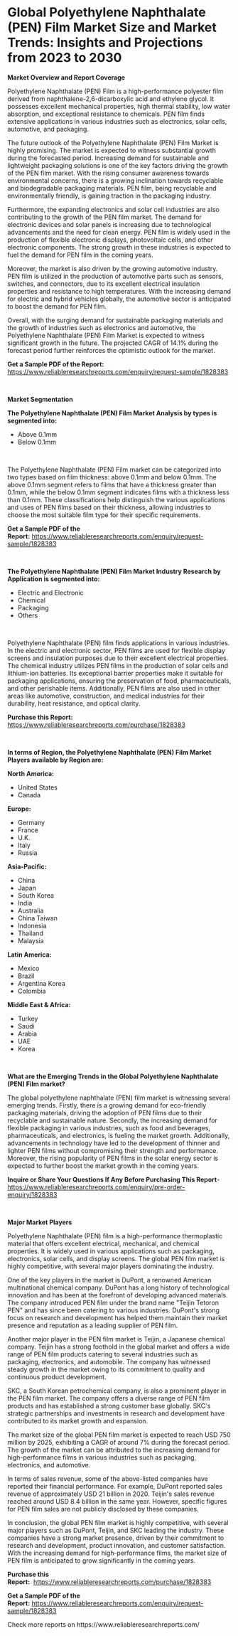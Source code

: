 <p><h1>Global Polyethylene Naphthalate (PEN) Film Market Size and Market Trends: Insights and Projections from 2023 to 2030</h1></p><p><strong>Market Overview and Report Coverage</strong></p>
<p><p>Polyethylene Naphthalate (PEN) Film is a high-performance polyester film derived from naphthalene-2,6-dicarboxylic acid and ethylene glycol. It possesses excellent mechanical properties, high thermal stability, low water absorption, and exceptional resistance to chemicals. PEN film finds extensive applications in various industries such as electronics, solar cells, automotive, and packaging.</p><p>The future outlook of the Polyethylene Naphthalate (PEN) Film Market is highly promising. The market is expected to witness substantial growth during the forecasted period. Increasing demand for sustainable and lightweight packaging solutions is one of the key factors driving the growth of the PEN film market. With the rising consumer awareness towards environmental concerns, there is a growing inclination towards recyclable and biodegradable packaging materials. PEN film, being recyclable and environmentally friendly, is gaining traction in the packaging industry.</p><p>Furthermore, the expanding electronics and solar cell industries are also contributing to the growth of the PEN film market. The demand for electronic devices and solar panels is increasing due to technological advancements and the need for clean energy. PEN film is widely used in the production of flexible electronic displays, photovoltaic cells, and other electronic components. The strong growth in these industries is expected to fuel the demand for PEN film in the coming years.</p><p>Moreover, the market is also driven by the growing automotive industry. PEN film is utilized in the production of automotive parts such as sensors, switches, and connectors, due to its excellent electrical insulation properties and resistance to high temperatures. With the increasing demand for electric and hybrid vehicles globally, the automotive sector is anticipated to boost the demand for PEN film.</p><p>Overall, with the surging demand for sustainable packaging materials and the growth of industries such as electronics and automotive, the Polyethylene Naphthalate (PEN) Film Market is expected to witness significant growth in the future. The projected CAGR of 14.1% during the forecast period further reinforces the optimistic outlook for the market.</p></p>
<p><strong>Get a Sample PDF of the Report:</strong> <a href="https://www.reliableresearchreports.com/enquiry/request-sample/1828383">https://www.reliableresearchreports.com/enquiry/request-sample/1828383</a></p>
<p>&nbsp;</p>
<p><strong>Market Segmentation</strong></p>
<p><strong>The Polyethylene Naphthalate (PEN) Film Market Analysis by types is segmented into:</strong></p>
<p><ul><li>Above 0.1mm</li><li>Below 0.1mm</li></ul></p>
<p>&nbsp;</p>
<p><p>The Polyethylene Naphthalate (PEN) Film market can be categorized into two types based on film thickness: above 0.1mm and below 0.1mm. The above 0.1mm segment refers to films that have a thickness greater than 0.1mm, while the below 0.1mm segment indicates films with a thickness less than 0.1mm. These classifications help distinguish the various applications and uses of PEN films based on their thickness, allowing industries to choose the most suitable film type for their specific requirements.</p></p>
<p><strong>Get a Sample PDF of the Report:</strong>&nbsp;<a href="https://www.reliableresearchreports.com/enquiry/request-sample/1828383">https://www.reliableresearchreports.com/enquiry/request-sample/1828383</a></p>
<p>&nbsp;</p>
<p><strong>The Polyethylene Naphthalate (PEN) Film Market Industry Research by Application is segmented into:</strong></p>
<p><ul><li>Electric and Electronic</li><li>Chemical</li><li>Packaging</li><li>Others</li></ul></p>
<p>&nbsp;</p>
<p><p>Polyethylene Naphthalate (PEN) film finds applications in various industries. In the electric and electronic sector, PEN films are used for flexible display screens and insulation purposes due to their excellent electrical properties. The chemical industry utilizes PEN films in the production of solar cells and lithium-ion batteries. Its exceptional barrier properties make it suitable for packaging applications, ensuring the preservation of food, pharmaceuticals, and other perishable items. Additionally, PEN films are also used in other areas like automotive, construction, and medical industries for their durability, heat resistance, and optical clarity.</p></p>
<p><strong>Purchase this Report:</strong>&nbsp; <a href="https://www.reliableresearchreports.com/purchase/1828383">https://www.reliableresearchreports.com/purchase/1828383</a></p>
<p>&nbsp;</p>
<p><strong>In terms of Region, the Polyethylene Naphthalate (PEN) Film Market Players available by Region are:</strong></p>
<p>
    <p> <strong> North America: </strong>
        <ul>
            <li>United States</li>
            <li>Canada</li>
        </ul>
        </p> 
    <p> <strong> Europe: </strong>
        <ul>
            <li>Germany</li>
            <li>France</li>
            <li>U.K.</li>
            <li>Italy</li>
            <li>Russia</li>
        </ul>
        </p> 
    <p> <strong> Asia-Pacific: </strong>
        <ul>
            <li>China</li>
            <li>Japan</li>
            <li>South Korea</li>
            <li>India</li>
            <li>Australia</li>
            <li>China Taiwan</li>
            <li>Indonesia</li>
            <li>Thailand</li>
            <li>Malaysia</li>
        </ul>
        </p> 
    <p> <strong> Latin America: </strong>
        <ul>
            <li>Mexico</li>
            <li>Brazil</li>
            <li>Argentina Korea</li>
            <li>Colombia</li>
        </ul>
        </p> 
    <p> <strong> Middle East & Africa: </strong>
        <ul>
            <li>Turkey</li>
            <li>Saudi</li>
            <li>Arabia</li>
            <li>UAE</li>
            <li>Korea</li>
        </ul>
    </p>
    </p>
<p>&nbsp;</p>
<p><strong>What are the Emerging Trends in the Global Polyethylene Naphthalate (PEN) Film market?</strong></p>
<p><p>The global polyethylene naphthalate (PEN) film market is witnessing several emerging trends. Firstly, there is a growing demand for eco-friendly packaging materials, driving the adoption of PEN films due to their recyclable and sustainable nature. Secondly, the increasing demand for flexible packaging in various industries, such as food and beverages, pharmaceuticals, and electronics, is fueling the market growth. Additionally, advancements in technology have led to the development of thinner and lighter PEN films without compromising their strength and performance. Moreover, the rising popularity of PEN films in the solar energy sector is expected to further boost the market growth in the coming years.</p></p>
<p><strong>Inquire or Share Your Questions If Any Before Purchasing This Report</strong>- <a href="https://www.reliableresearchreports.com/enquiry/pre-order-enquiry/1828383">https://www.reliableresearchreports.com/enquiry/pre-order-enquiry/1828383</a></p>
<p>&nbsp;</p>
<p><strong>Major Market Players</strong></p>
<p><p>Polyethylene Naphthalate (PEN) film is a high-performance thermoplastic material that offers excellent electrical, mechanical, and chemical properties. It is widely used in various applications such as packaging, electronics, solar cells, and display screens. The global PEN film market is highly competitive, with several major players dominating the industry.</p><p>One of the key players in the market is DuPont, a renowned American multinational chemical company. DuPont has a long history of technological innovation and has been at the forefront of developing advanced materials. The company introduced PEN film under the brand name "Teijin Tetoron PEN" and has since been catering to various industries. DuPont's strong focus on research and development has helped them maintain their market presence and reputation as a leading supplier of PEN film.</p><p>Another major player in the PEN film market is Teijin, a Japanese chemical company. Teijin has a strong foothold in the global market and offers a wide range of PEN film products catering to several industries such as packaging, electronics, and automobile. The company has witnessed steady growth in the market owing to its commitment to quality and continuous product development.</p><p>SKC, a South Korean petrochemical company, is also a prominent player in the PEN film market. The company offers a diverse range of PEN film products and has established a strong customer base globally. SKC's strategic partnerships and investments in research and development have contributed to its market growth and expansion.</p><p>The market size of the global PEN film market is expected to reach USD 750 million by 2025, exhibiting a CAGR of around 7% during the forecast period. The growth of the market can be attributed to the increasing demand for high-performance films in various industries such as packaging, electronics, and automotive.</p><p>In terms of sales revenue, some of the above-listed companies have reported their financial performance. For example, DuPont reported sales revenue of approximately USD 21 billion in 2020. Teijin's sales revenue reached around USD 8.4 billion in the same year. However, specific figures for PEN film sales are not publicly disclosed by these companies.</p><p>In conclusion, the global PEN film market is highly competitive, with several major players such as DuPont, Teijin, and SKC leading the industry. These companies have a strong market presence, driven by their commitment to research and development, product innovation, and customer satisfaction. With the increasing demand for high-performance films, the market size of PEN film is anticipated to grow significantly in the coming years.</p></p>
<p><strong>Purchase this Report:</strong>&nbsp;&nbsp;<a href="https://www.reliableresearchreports.com/purchase/1828383">https://www.reliableresearchreports.com/purchase/1828383</a></p>
<p></p>
<p><strong>Get a Sample PDF of the Report:</strong>&nbsp;<a href="https://www.reliableresearchreports.com/enquiry/request-sample/1828383">https://www.reliableresearchreports.com/enquiry/request-sample/1828383</a></p>
<p>Check more reports on https://www.reliableresearchreports.com/</p>